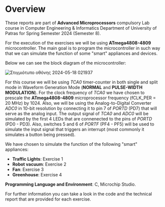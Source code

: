 # Overview
These reports are part of **Advanced Microprocessors** compulsory Lab course in Computer Engineering & Informatics Department of University of Patras for Spring Semester 2024 (Semester 8).  

For the execution of the exercises we will be using **ATmega4808-4809** microcontroller. The main goal is to program the microcontroller in such way that we can simulate the function of some "smart" appliances and devices.  

Below we can see the block diagram of the microcontroller:

![Στιγμιότυπο οθόνης 2024-05-18 021937](https://github.com/miltiadiss/Microcontrollers-Lab/assets/45690339/74a185d1-9dab-45d0-9276-00794b18dc8c)

For this course we will be using *TCA0* timer-counter in both single and split mode in Waveform Generation Mode (**NORMAL** and **PULSE-WIDTH MODULATION**). For the clock frequency of *TCA0* we have chosen to prescale the **ATmega4808-4809** microprocessor frequency (fCLK_PER = 20 MHz) by 1024. Also, we will be using the Analog-to-Digital Converter *ADC0* in 10-bit resolution by connecting it to pin 7 of *PORTD* (PD7) that will serve as the analog input. The output signal of *TCA0* and *ADC0* will be simulated by the first 4 LEDs that are connenected to the pins of *PORTD* (PD0 - PD3). Also, switches 5 and 6 of *PORTF* (PF4 - PF5) will be used to simulate the input signal that triggers an interrupt (most commonly it simulates a button being pressed).  

We have chosen to simulate the function of the following "smart" appliances:
* **Traffic Lights**: Exercise 1
* **Robot vacuum**: Exercise 2
* **Fan**: Exercise 3
* **Greenhouse**: Exercise 4
  

**Programming Language and Environment**: C, Microchip Studio.

For further information you can take a look in the code and the technical report that are provided for each exercise.
